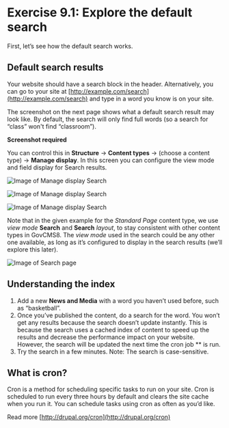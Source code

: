 # Exercise 9.1: Explore the default search

First, let’s see how the default search works.

## Default search results

Your website should have a search block in the header. Alternatively, you can go to your site at [http://example.com/search](http://example.com/search) and type in a word you know is on your site.

The screenshot on the next page shows what a default search result may look like. By default, the search will only find full words (so a search for “class” won't find “classroom”).

**Screenshot required**

You can control this in **Structure** → **Content types** → (choose a content type) → **Manage display**. In this screen you can configure the view mode and field display for Search results.

![Image of Manage display Search](../.gitbook/assets/142.png)

![Image of Manage display Search](<../.gitbook/assets/143 (1).png>)

![Image of Manage display Search](../.gitbook/assets/144.png)

Note that in the given example for the _Standard Page_ content type, we use _view mode_ **Search** and **Search** _layout_, to stay consistent with other content types in GovCMS8. The _view mode_ used in the search could be any other one available, as long as it’s configured to display in the search results (we’ll explore this later).

![Image of Search page](<../.gitbook/assets/145 (1).png>)

## Understanding the index

1. Add a new **News and Media** with a word you haven’t used before, such as “basketball”.
2. Once you’ve published the content, do a search for the word. You won’t get any results because the search doesn’t update instantly. This is because the search uses a cached index of content to speed up the results and decrease the performance impact on your website. However, the search will be updated the next time the cron job \*\* is run.
3. Try the search in a few minutes. Note: The search is case-sensitive.

## What is cron?

Cron is a method for scheduling specific tasks to run on your site. Cron is scheduled to run every three hours by default and clears the site cache when you run it. You can schedule tasks using cron as often as you’d like.

Read more [http://drupal.org/cron](http://drupal.org/cron)
